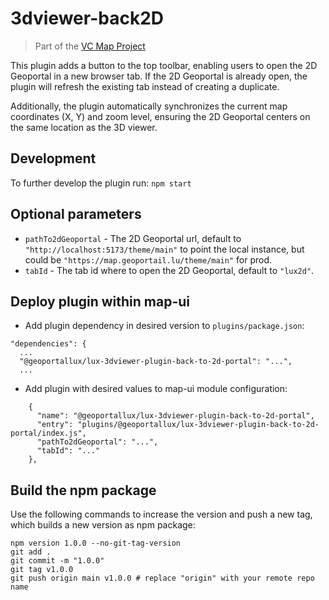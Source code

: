 # 3dviewer-back2D

> Part of the [VC Map Project](https://github.com/virtualcitySYSTEMS/map-ui)

This plugin adds a button to the top toolbar, enabling users to open the 2D Geoportal in a new browser tab. If the 2D Geoportal is already open, the plugin will refresh the existing tab instead of creating a duplicate.

Additionally, the plugin automatically synchronizes the current map coordinates (X, Y) and zoom level, ensuring the 2D Geoportal centers on the same location as the 3D viewer.

## Development

To further develop the plugin run: `npm start`

## Optional parameters

- `pathTo2dGeoportal` - The 2D Geoportal url, default to `"http://localhost:5173/theme/main"` to point the local instance, but could be `"https://map.geoportail.lu/theme/main"` for prod.
- `tabId` - The tab id where to open the 2D Geoportal, default to `"lux2d"`.

## Deploy plugin within map-ui

- Add plugin dependency in desired version to `plugins/package.json`:

```
"dependencies": {
  ...
  "@geoportallux/lux-3dviewer-plugin-back-to-2d-portal": "...",
  ...
```

- Add plugin with desired values to map-ui module configuration:

```
    {
      "name": "@geoportallux/lux-3dviewer-plugin-back-to-2d-portal",
      "entry": "plugins/@geoportallux/lux-3dviewer-plugin-back-to-2d-portal/index.js",
      "pathTo2dGeoportal": "...",
      "tabId": "..."
    },
```

## Build the npm package

Use the following commands to increase the version and push a new tag, which builds a new version as npm package:

```shell
npm version 1.0.0 --no-git-tag-version
git add .
git commit -m "1.0.0"
git tag v1.0.0
git push origin main v1.0.0 # replace "origin" with your remote repo name

```

